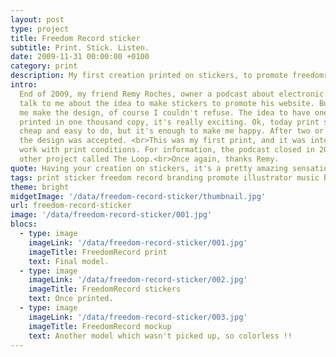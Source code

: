 ```yaml
---
layout: post
type: project
title: Freedom Record sticker
subtitle: Print. Stick. Listen.
date: 2009-11-31 00:00:00 +0100
category: print
description: My first creation printed on stickers, to promote freedomrecord.fr
intro:
  End of 2009, my friend Remy Roches, owner a podcast about electronic music,
  talk to me about the idea to make stickers to promote his website. But he asked
  me make the design, of course I couldn't refuse. The idea to have one of my creation
  printed in one thousand copy, it's really exciting. Ok, today print stickers is
  cheap and easy to do, but it's enough to make me happy. After two or three mockup,
  the design was accepted. <br>This was my first print, and it was interesting to
  work with print conditions. For information, the podcast closed in 2012 for an
  other project called The Loop.<br>Once again, thanks Remy.
quote: Having your creation on stickers, it's a pretty amazing sensation.
tags: print sticker freedom record branding promote illustrator music blog electronic
theme: bright
midgetImage: '/data/freedom-record-sticker/thumbnail.jpg'
url: freedom-record-sticker
image: '/data/freedom-record-sticker/001.jpg'
blocs:
  - type: image
    imageLink: '/data/freedom-record-sticker/001.jpg'
    imageTitle: FreedomRecord print
    text: Final model.
  - type: image
    imageLink: '/data/freedom-record-sticker/002.jpg'
    imageTitle: FreedomRecord stickers
    text: Once printed.
  - type: image
    imageLink: '/data/freedom-record-sticker/003.jpg'
    imageTitle: FreedomRecord mockup
    text: Another model which wasn't picked up, so colorless !!
---
```

